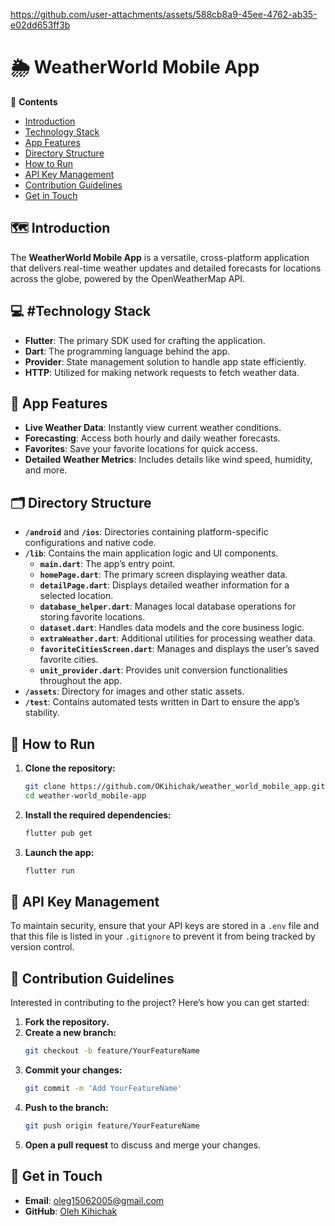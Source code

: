 


https://github.com/user-attachments/assets/588cb8a9-45ee-4762-ab35-e02dd653ff3b


# 🌦️ WeatherWorld Mobile App

📝 **Contents**
- [Introduction](#introduction)
- [Technology Stack](#technology-stack)
- [App Features](#app-features)
- [Directory Structure](#directory-structure)
- [How to Run](#how-to-run)
- [API Key Management](#api-key-management)
- [Contribution Guidelines](#contribution-guidelines)
- [Get in Touch](#get-in-touch)

## 🗺️ Introduction
The **WeatherWorld Mobile App** is a versatile, cross-platform application that delivers real-time weather updates and detailed forecasts for locations across the globe, powered by the OpenWeatherMap API.

## 💻 #Technology Stack
- **Flutter**: The primary SDK used for crafting the application.
- **Dart**: The programming language behind the app.
- **Provider**: State management solution to handle app state efficiently.
- **HTTP**: Utilized for making network requests to fetch weather data.

## 👀 App Features
- **Live Weather Data**: Instantly view current weather conditions.
- **Forecasting**: Access both hourly and daily weather forecasts.
- **Favorites**: Save your favorite locations for quick access.
- **Detailed Weather Metrics**: Includes details like wind speed, humidity, and more.

## 🗂️ Directory Structure
- **`/android`** and **`/ios`**: Directories containing platform-specific configurations and native code.
- **`/lib`**: Contains the main application logic and UI components.
  - **`main.dart`**: The app’s entry point.
  - **`homePage.dart`**: The primary screen displaying weather data.
  - **`detailPage.dart`**: Displays detailed weather information for a selected location.
  - **`database_helper.dart`**: Manages local database operations for storing favorite locations.
  - **`dataset.dart`**: Handles data models and the core business logic.
  - **`extraWeather.dart`**: Additional utilities for processing weather data.
  - **`favoriteCitiesScreen.dart`**: Manages and displays the user’s saved favorite cities.
  - **`unit_provider.dart`**: Provides unit conversion functionalities throughout the app.
- **`/assets`**: Directory for images and other static assets.
- **`/test`**: Contains automated tests written in Dart to ensure the app’s stability.

## 🚀 How to Run
1. **Clone the repository:**
    ```bash
    git clone https://github.com/OKihichak/weather_world_mobile_app.git
    cd weather-world_mobile-app
    ```

2. **Install the required dependencies:**
    ```bash
    flutter pub get
    ```

3. **Launch the app:**
    ```bash
    flutter run
    ```

## 🔑 API Key Management
To maintain security, ensure that your API keys are stored in a `.env` file and that this file is listed in your `.gitignore` to prevent it from being tracked by version control.

## 🤝 Contribution Guidelines
Interested in contributing to the project? Here’s how you can get started:

1. **Fork the repository.**
2. **Create a new branch:**
    ```bash
    git checkout -b feature/YourFeatureName
    ```
3. **Commit your changes:**
    ```bash
    git commit -m 'Add YourFeatureName'
    ```
4. **Push to the branch:**
    ```bash
    git push origin feature/YourFeatureName
    ```
5. **Open a pull request** to discuss and merge your changes.

## 📧 Get in Touch
- **Email**: oleg15062005@gmail.com
- **GitHub**: [Oleh Kihichak](https://github.com/OKihichak)
